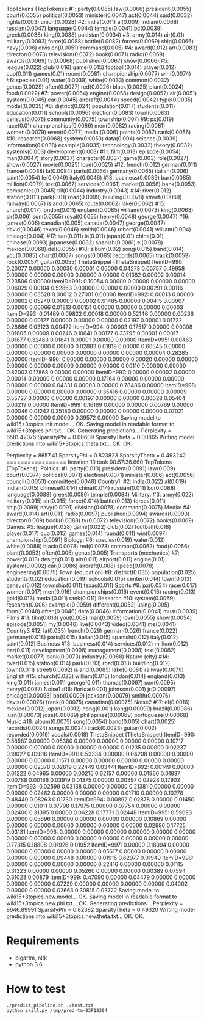 TopTokens (TopTokens):
#1: party(0.0085) law(0.0066) president(0.0055) court(0.0055) political(0.0053) minister(0.0047) act(0.0044) said(0.0032) rights(0.003) union(0.0028)
#2: india(0.011) al(0.009) indian(0.0068) russian(0.0047) language(0.0044) temple(0.0041) bc(0.0039) greek(0.0038) king(0.0038) pakistan(0.0034)
#3: army(0.014) air(0.01) military(0.0093) force(0.0088) battle(0.0082) forces(0.0069) ship(0.0066) navy(0.006) division(0.0051) command(0.005)
#4: award(0.012) art(0.0083) director(0.0073) television(0.0072) book(0.0071) radio(0.0069) awards(0.0069) tv(0.0068) published(0.0067) show(0.0066)
#5: league(0.022) club(0.016) game(0.015) football(0.014) player(0.012) cup(0.011) games(0.01) round(0.0081) championship(0.0077) win(0.0074)
#6: species(0.01) water(0.0038) white(0.0033) common(0.0032) genus(0.0029) often(0.0027) red(0.0026) black(0.0025) plant(0.0024) food(0.0022)
#7: power(0.0064) engine(0.0058) design(0.0052) air(0.0051) system(0.0045) car(0.0045) aircraft(0.0044) speed(0.0042) type(0.0035) model(0.0035)
#8: district(0.024) population(0.017) students(0.011) education(0.011) schools(0.0096) election(0.0083) town(0.0083) census(0.0076) community(0.0075) township(0.007)
#9: px(0.019) race(0.01) championships(0.0086) men(0.0082) racing(0.0081) women(0.0079) event(0.0077) medal(0.006) points(0.0057) rank(0.0056)
#10: research(0.0068) system(0.0053) data(0.004) science(0.0039) information(0.0038) example(0.0035) technology(0.0032) theory(0.0032) systems(0.003) development(0.003)
#11: film(0.013) episode(0.0054) man(0.0047) story(0.0037) character(0.0037) game(0.003) role(0.0027) show(0.0027) movie(0.0025) love(0.0025)
#12: french(0.012) german(0.011) france(0.0088) la(0.0084) paris(0.0066) germany(0.0065) italian(0.006) saint(0.0054) le(0.0049) italy(0.0046)
#13: business(0.0089) bar(0.0085) million(0.0079) text(0.0067) services(0.0061) market(0.0058) bank(0.0053) companies(0.0045) till(0.0044) industry(0.0043)
#14: river(0.012) station(0.011) park(0.01) road(0.0099) building(0.0078) street(0.0069) railway(0.0067) island(0.0065) route(0.0062) lake(0.0062)
#15: church(0.017) london(0.011) england(0.0085) william(0.0073) king(0.0063) sir(0.006) son(0.0055) royal(0.0055) henry(0.0048) george(0.0047)
#16: james(0.006) canadian(0.005) canada(0.0047) george(0.0047) david(0.0046) texas(0.0046) smith(0.0046) robert(0.0041) william(0.004) chicago(0.004)
#17: san(0.011) la(0.011) japan(0.01) china(0.01) chinese(0.0093) japanese(0.0082) spanish(0.0081) el(0.0078) mexico(0.0068) del(0.0055)
#18: album(0.02) song(0.015) band(0.014) you(0.0085) chart(0.0067) songs(0.0065) records(0.0065) track(0.0059) rock(0.0057) guitar(0.0055)
ThetaSnippet (ThetaSnippet)
ItemID=990: 0.20077 0.00000 0.00030 0.00001 0.00000 0.04273 0.00757 0.49958 0.00000 0.00000 0.00000 0.00000 0.00000 0.01382 0.00002 0.00014 0.23506 0.00000
ItemID=991: 0.10054 0.00000 0.00000 0.00000 0.00000 0.06029 0.00104 0.52863 0.00000 0.00000 0.00000 0.00291 0.00116 0.00000 0.03528 0.00012 0.27001 0.00000
ItemID=992: 0.00013 0.00000 0.00802 0.05240 0.00003 0.00002 0.91485 0.00000 0.00415 0.00007 0.00000 0.00066 0.01813 0.00151 0.00000 0.00000 0.00000 0.00003
ItemID=993: 0.01469 0.09822 0.00018 0.00000 0.52146 0.00000 0.00236 0.00000 0.00127 0.00000 0.00000 0.00000 0.02197 0.00001 0.01722 0.28666 0.03123 0.00472
ItemID=994: 0.00003 0.17517 0.00000 0.00008 0.01605 0.00009 0.00246 0.10641 0.00177 0.33795 0.00001 0.00017 0.01877 0.32463 0.01641 0.00001 0.00000 0.00000
ItemID=995: 0.00463 0.00000 0.00000 0.00000 0.02883 0.01819 0.00000 0.66545 0.00000 0.00000 0.00000 0.00000 0.00000 0.00000 0.00000 0.00004 0.28285 0.00000
ItemID=996: 0.00000 0.00000 0.00000 0.00020 0.00000 0.00000 0.00000 0.00000 0.00000 0.00000 0.00000 0.00110 0.00000 0.00000 0.82002 0.17868 0.00000 0.00000
ItemID=997: 0.00000 0.00002 0.00000 0.00014 0.00000 0.00000 0.00000 0.17164 0.00000 0.00000 0.00000 0.00000 0.00000 0.04331 0.00003 0.00000 0.78486 0.00000
ItemID=998: 0.00000 0.00000 0.00000 0.00000 0.35416 0.00000 0.00000 0.00009 0.55727 0.00000 0.00000 0.00197 0.00000 0.00000 0.00028 0.05404 0.03219 0.00000
ItemID=999: 0.16169 0.00000 0.00000 0.00769 0.00000 0.00046 0.01242 0.35180 0.00000 0.00000 0.00000 0.00000 0.07021 0.00000 0.00000 0.00000 0.39572 0.00000
Saving model to wiki15+3topics.init.model... OK.
Saving model in readable format to wiki15+3topics.phi.txt... OK.
Generating predictions... Perplexity      = 6581.42076
SparsityPhi     = 0.00609
SparsityTheta   = 0.00865
Writing model predictions into wiki15+3topics.theta.txt... OK.
OK.






Perplexity      = 8657.41
SparsityPhi     = 0.823823
SparsityTheta   = 0.493242
================= Iteration 10 took 00:57:36.660
TopTokens (TopTokens):
Politics: #1: party(0.013) president(0.0091) law(0.009) court(0.0074) political(0.0071) election(0.0071) minister(0.006) act(0.0056) council(0.0053) committee(0.0048)
Country1: #2: india(0.022) al(0.019) indian(0.015) chinese(0.014) china(0.014) russian(0.011) bc(0.0088) language(0.0088) greek(0.0086) temple(0.0084)
Military: #3: army(0.022) military(0.015) air(0.015) force(0.014) battle(0.013) forces(0.011) ship(0.0099) navy(0.0091) division(0.0078) command(0.0075)
Media: #4: award(0.014) art(0.011) radio(0.0097) published(0.0094) awards(0.0093) director(0.009) book(0.0088) tv(0.0072) television(0.0072) books(0.0069)
Games: #5: league(0.028) game(0.022) club(0.02) football(0.018) player(0.017) cup(0.015) games(0.014) round(0.011) win(0.0097) championship(0.0091)
Biology: #6: species(0.019) water(0.012) white(0.0088) black(0.0078) red(0.0073) common(0.0062) food(0.0056) plant(0.0053) often(0.005) genus(0.005)
Transports (mechanics) #7: power(0.013) design(0.011) air(0.011) airport(0.011) engine(0.01) system(0.0092) car(0.0086) aircraft(0.008) speed(0.0078) engineering(0.0075)
Town (education) #8: district(0.035) population(0.025) students(0.02) education(0.019) schools(0.015) center(0.014) town(0.013) census(0.012) township(0.011) texas(0.011)
Sports #9: px(0.034) race(0.017) women(0.017) men(0.016) championships(0.016) event(0.016) racing(0.013) gold(0.013) medal(0.011) rank(0.011)
Research #10: system(0.0069) research(0.006) example(0.0059) different(0.0052) using(0.005) form(0.0048) often(0.0046) data(0.0046) information(0.0041) must(0.0039)
Films #11: film(0.013) you(0.008) man(0.0059) love(0.0055) show(0.0054) episode(0.0051) my(0.0046) live(0.0043) video(0.0041) me(0.0041)
Country3 #12: la(0.035) french(0.029) german(0.026) france(0.022) germany(0.018) paris(0.015) italian(0.015) spanish(0.012) italy(0.012) saint(0.012)
Business #13: business(0.014) services(0.012) million(0.012) bar(0.011) development(0.0098) management(0.0098) text(0.0082) market(0.0077) bank(0.0073) industry(0.0068)
Nature (city) #14: river(0.015) station(0.014) park(0.013) road(0.013) building(0.012) town(0.011) street(0.0092) island(0.0085) lake(0.0081) railway(0.0079)
English #15: church(0.023) william(0.015) london(0.014) england(0.013) king(0.011) james(0.011) george(0.011) thomas(0.0097) son(0.0095) henry(0.0087)
Noise1 #16: florida(0.001) johnson(0.001) jr(0.00097) chicago(0.00093) bob(0.0009) jackson(0.00079) smith(0.00076) davis(0.00076) frank(0.00075) canadian(0.00075)
Noise2 #17: el(0.0016) mexico(0.0012) japan(0.0012) hong(0.001) kong(0.00099) brazil(0.00086) juan(0.00073) josé(0.00069) philippines(0.00069) portuguese(0.00068)
Music #18: album(0.0075) song(0.0054) band(0.005) chart(0.0025) records(0.0024) songs(0.0024) track(0.0023) guitar(0.002) recorded(0.0019) vocals(0.0018)
ThetaSnippet (ThetaSnippet)
ItemID=990: 0.58587 0.00000 0.05380 0.00000 0.00000 0.00000 0.00000 0.10717 0.00000 0.00000 0.00000 0.00000 0.00000 0.01235 0.00000 0.02237 0.19027 0.02816
ItemID=991: 0.53334 0.00000 0.04208 0.00000 0.00000 0.00000 0.00000 0.11571 0.00000 0.00000 0.00000 0.00000 0.00000 0.00000 0.02378 0.02619 0.22449 0.03441
ItemID=992: 0.00149 0.00000 0.01222 0.04965 0.00000 0.00216 0.62157 0.00000 0.01960 0.01837 0.00788 0.00186 0.03919 0.01375 0.00000 0.00397 0.02928 0.17902
ItemID=993: 0.02599 0.03138 0.00000 0.00000 0.21381 0.00000 0.00000 0.00000 0.02462 0.00000 0.00000 0.00000 0.01710 0.00000 0.10278 0.48440 0.08263 0.01730
ItemID=994: 0.00892 0.02878 0.00000 0.01450 0.00000 0.01011 0.07798 0.17975 0.00000 0.07754 0.00000 0.00000 0.02400 0.31395 0.00000 0.06228 0.17771 0.02448
ItemID=995: 0.59693 0.00000 0.05696 0.00000 0.00000 0.00000 0.00000 0.10869 0.00000 0.00000 0.00000 0.00000 0.00000 0.00000 0.00000 0.02886 0.17725 0.03131
ItemID=996: 0.00000 0.00000 0.00000 0.00000 0.00000 0.00000 0.00000 0.00000 0.00000 0.00000 0.00000 0.00000 0.00000 0.00000 0.77315 0.18808 0.01926 0.01952
ItemID=997: 0.00000 0.18094 0.00000 0.00000 0.00000 0.00000 0.00000 0.05617 0.00000 0.00000 0.00000 0.00000 0.00000 0.09448 0.00000 0.01915 0.62977 0.01949
ItemID=998: 0.00000 0.00000 0.00000 0.00000 0.22416 0.00000 0.00000 0.01115 0.31323 0.00000 0.00000 0.05260 0.00000 0.00000 0.00389 0.07594 0.31023 0.00879
ItemID=999: 0.47090 0.00000 0.04479 0.00000 0.00000 0.00000 0.00000 0.07229 0.00000 0.00000 0.00000 0.00000 0.04002 0.00000 0.00000 0.02663 0.30815 0.03722
Saving model to wiki15+3topics.new.model... OK.
Saving model in readable format to wiki15+3topics.new.phi.txt... OK.
Generating predictions...
Perplexity      = 8646.89991
SparsityPhi     = 0.82382
SparsityTheta   = 0.49320
Writing model predictions into wiki15+3topics.new.theta.txt... OK.
OK.


# Requirements

* bigartm, nltk
* python 3.6


# How to test

```
./predict_pipeline.sh ./test.txt
python skill.py /tmp/pred-tm-83F18394
```
